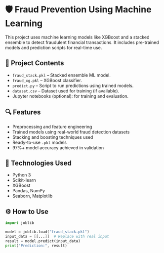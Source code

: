 # 🛡️ Fraud Prevention Using Machine Learning

This project uses machine learning models like XGBoost and a stacked ensemble to detect fraudulent financial transactions. It includes pre-trained models and prediction scripts for real-time use.

## 📁 Project Contents

- `fraud_stack.pkl` – Stacked ensemble ML model.
- `fraud_xg.pkl` – XGBoost classifier.
- `predict.py` – Script to run predictions using trained models.
- `dataset.csv` – Dataset used for training (if available).
- Jupyter notebooks (optional): for training and evaluation.

## 🔍 Features

- Preprocessing and feature engineering
- Trained models using real-world fraud detection datasets
- Stacking and boosting techniques used
- Ready-to-use `.pkl` models
- 97%+ model accuracy achieved in validation

## 🧠 Technologies Used

- Python 3
- Scikit-learn
- XGBoost
- Pandas, NumPy
- Seaborn, Matplotlib

## ⚙️ How to Use

```python
import joblib

model = joblib.load("fraud_stack.pkl")
input_data = [[...]]  # Replace with real input
result = model.predict(input_data)
print("Prediction:", result)
